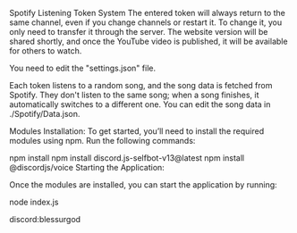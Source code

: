 Spotify Listening Token System
The entered token will always return to the same channel, even if you change channels or restart it. To change it, you only need to transfer it through the server. The website version will be shared shortly, and once the YouTube video is published, it will be available for others to watch.

You need to edit the "settings.json" file.

Each token listens to a random song, and the song data is fetched from Spotify. They don't listen to the same song; when a song finishes, it automatically switches to a different one. You can edit the song data in ./Spotify/Data.json.



Modules Installation:
To get started, you’ll need to install the required modules using npm. Run the following commands:


npm install
npm install discord.js-selfbot-v13@latest
npm install @discordjs/voice
Starting the Application:

Once the modules are installed, you can start the application by running:

node index.js


discord:blessurgod

